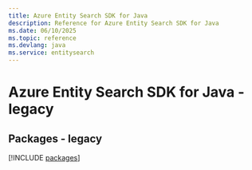 ```yaml
---
title: Azure Entity Search SDK for Java
description: Reference for Azure Entity Search SDK for Java
ms.date: 06/10/2025
ms.topic: reference
ms.devlang: java
ms.service: entitysearch
---
```

# Azure Entity Search SDK for Java - legacy
## Packages - legacy
[!INCLUDE [packages](entity-search-index.md)]